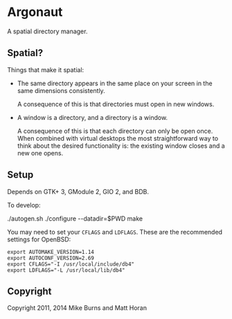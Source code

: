 Argonaut
========

A spatial directory manager.

Spatial?
--------

Things that make it spatial:

* The same directory appears in the same place on your screen in the same
  dimensions consistently.

  A consequence of this is that directories must open in new windows.

* A window is a directory, and a directory is a window.

  A consequence of this is that each directory can only be open once. When
  combined with virtual desktops the most straightforward way to think about
  the desired functionality is: the existing window closes and a new one opens.

Setup
-----

Depends on GTK+ 3, GModule 2, GIO 2, and BDB.

To develop:

  ./autogen.sh
  ./configure --datadir=$PWD
  make

You may need to set your `CFLAGS` and `LDFLAGS`. These are the recommended
settings for OpenBSD:

    export AUTOMAKE_VERSION=1.14
    export AUTOCONF_VERSION=2.69
    export CFLAGS="-I /usr/local/include/db4"
    export LDFLAGS="-L /usr/local/lib/db4"

Copyright
---------

Copyright 2011, 2014 Mike Burns and Matt Horan
